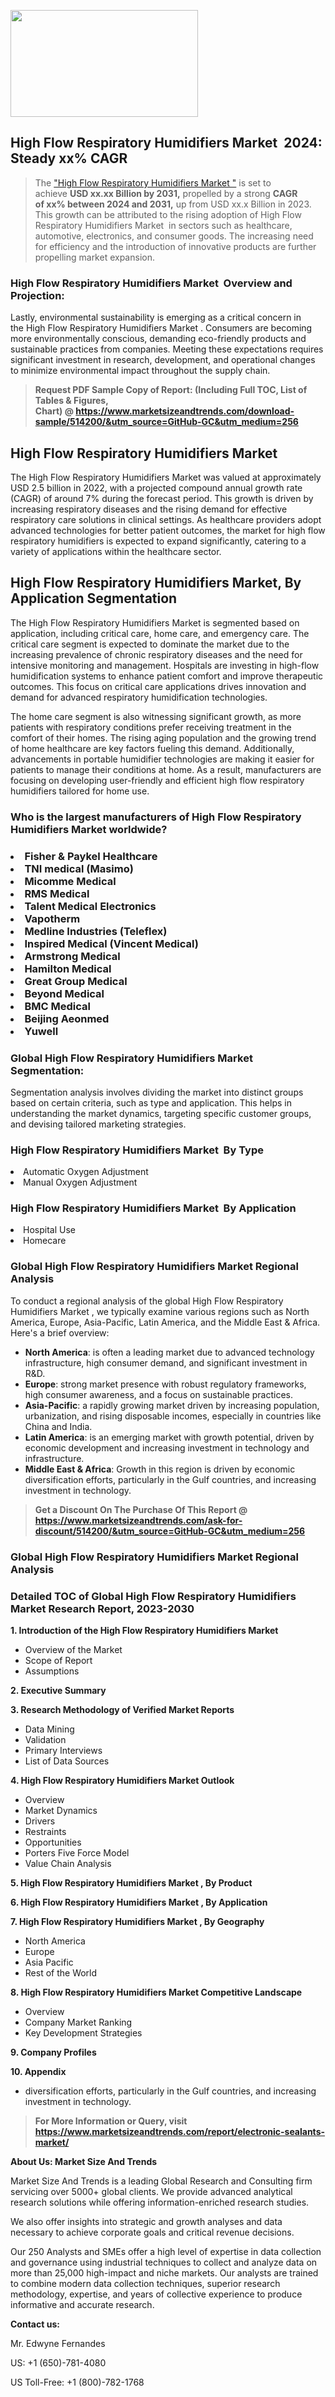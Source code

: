 <p><img class="alignnone size-medium wp-image-20088" src="https://ffe5etoiles.com/wp-content/uploads/2024/12/MST1-300x171.png" alt="" width="300" height="171" /></p><h2 id="ember46" class="ember-view reader-text-block__heading-2">High Flow Respiratory Humidifiers Market &nbsp;2024: Steady&nbsp;xx% CAGR</h2><blockquote id="ember47" class="ember-view reader-text-block__blockquote">The&nbsp;<a class="app-aware-link " href="https://www.marketsizeandtrends.com/download-sample/514200/&utm_source=GitHub-GC&utm_medium=256" target="_blank" data-test-app-aware-link="">"High Flow Respiratory Humidifiers Market "</a>&nbsp;is set to achieve&nbsp;<strong>USD&nbsp;xx.xx&nbsp;Billion by 2031,</strong>&nbsp;propelled by a strong&nbsp;<strong>CAGR of&nbsp;xx% between 2024 and 2031,</strong>&nbsp;up from USD xx.x Billion in 2023. This growth can be attributed to the rising adoption of&nbsp;High Flow Respiratory Humidifiers Market &nbsp;in sectors such as healthcare, automotive, electronics, and consumer goods. The increasing need for efficiency and the introduction of innovative products are further propelling market expansion.</blockquote><h3 id="ember48" class="ember-view reader-text-block__heading-3">High Flow Respiratory Humidifiers Market &nbsp;Overview and Projection:</h3><p id="ember49" class="ember-view reader-text-block__paragraph">Lastly, environmental sustainability is emerging as a critical concern in the&nbsp;High Flow Respiratory Humidifiers Market . Consumers are becoming more environmentally conscious, demanding eco-friendly products and sustainable practices from companies. Meeting these expectations requires significant investment in research, development, and operational changes to minimize environmental impact throughout the supply chain.</p><blockquote id="ember50" class="ember-view reader-text-block__blockquote"><strong>Request PDF Sample Copy of Report: (Including Full TOC, List of Tables &amp; Figures, Chart)&nbsp;@&nbsp;<strong><a href="https://www.marketsizeandtrends.com/download-sample/514200/&utm_source=GitHub-GC&utm_medium=256" target="_blank">https://www.marketsizeandtrends.com/download-sample/514200/&utm_source=GitHub-GC&utm_medium=256</a></strong></strong></blockquote><h3 class=""> <h2>High Flow Respiratory Humidifiers Market</h2><p>The High Flow Respiratory Humidifiers Market was valued at approximately USD 2.5 billion in 2022, with a projected compound annual growth rate (CAGR) of around 7% during the forecast period. This growth is driven by increasing respiratory diseases and the rising demand for effective respiratory care solutions in clinical settings. As healthcare providers adopt advanced technologies for better patient outcomes, the market for high flow respiratory humidifiers is expected to expand significantly, catering to a variety of applications within the healthcare sector.</p><h2>High Flow Respiratory Humidifiers Market, By Application Segmentation</h2><p>The High Flow Respiratory Humidifiers Market is segmented based on application, including critical care, home care, and emergency care. The critical care segment is expected to dominate the market due to the increasing prevalence of chronic respiratory diseases and the need for intensive monitoring and management. Hospitals are investing in high-flow humidification systems to enhance patient comfort and improve therapeutic outcomes. This focus on critical care applications drives innovation and demand for advanced respiratory humidification technologies.</p><p>The home care segment is also witnessing significant growth, as more patients with respiratory conditions prefer receiving treatment in the comfort of their homes. The rising aging population and the growing trend of home healthcare are key factors fueling this demand. Additionally, advancements in portable humidifier technologies are making it easier for patients to manage their conditions at home. As a result, manufacturers are focusing on developing user-friendly and efficient high flow respiratory humidifiers tailored for home use.</p></h3><h3 id="" class="">Who is the largest manufacturers of&nbsp;High Flow Respiratory Humidifiers Market worldwide?</h3><h3 class=""></Li><Li>Fisher & Paykel Healthcare</Li><Li> TNI medical (Masimo)</Li><Li> Micomme Medical</Li><Li> RMS Medical</Li><Li> Talent Medical Electronics</Li><Li> Vapotherm</Li><Li> Medline Industries (Teleflex)</Li><Li> Inspired Medical (Vincent Medical)</Li><Li> Armstrong Medical</Li><Li> Hamilton Medical</Li><Li> Great Group Medical</Li><Li> Beyond Medical</Li><Li> BMC Medical</Li><Li> Beijing Aeonmed</Li><Li> Yuwell</h3><h3 id="ember53" class="ember-view reader-text-block__heading-3">Global&nbsp;High Flow Respiratory Humidifiers Market Segmentation:</h3><p id="ember54" class="ember-view reader-text-block__paragraph">Segmentation analysis involves dividing the market into distinct groups based on certain criteria, such as type and application. This helps in understanding the market dynamics, targeting specific customer groups, and devising tailored marketing strategies.</p><h3 id="" class="">High Flow Respiratory Humidifiers Market &nbsp;By Type</h3><p></Li><Li>Automatic Oxygen Adjustment</Li><Li> Manual Oxygen Adjustment</p><h3 id="" class="">High Flow Respiratory Humidifiers Market &nbsp;By Application</h3><p class=""></Li><Li>Hospital Use</Li><Li> Homecare</p><h3 id="ember62" class="ember-view reader-text-block__heading-3">Global High Flow Respiratory Humidifiers Market Regional Analysis</h3><p id="ember63" class="ember-view reader-text-block__paragraph">To conduct a regional analysis of the global High Flow Respiratory Humidifiers Market , we typically examine various regions such as North America, Europe, Asia-Pacific, Latin America, and the Middle East &amp; Africa. Here's a brief overview:</p><ul><li><strong>North America</strong>: is often a leading market due to advanced technology infrastructure, high consumer demand, and significant investment in R&amp;D.</li><li><strong>Europe</strong>: strong market presence with robust regulatory frameworks, high consumer awareness, and a focus on sustainable practices.</li><li><strong>Asia-Pacific</strong>: a rapidly growing market driven by increasing population, urbanization, and rising disposable incomes, especially in countries like China and India.</li><li><strong>Latin America</strong>: is an emerging market with growth potential, driven by economic development and increasing investment in technology and infrastructure.</li><li><strong>Middle East &amp; Africa</strong>: Growth in this region is driven by economic diversification efforts, particularly in the Gulf countries, and increasing investment in technology.</li></ul><blockquote id="ember61" class="ember-view reader-text-block__blockquote"><strong>Get a Discount On The Purchase Of This Report @ <strong><a href="https://html-cleaner.com/" target="">https://www.marketsizeandtrends.com/ask-for-discount/514200/&utm_source=GitHub-GC&utm_medium=256</a></strong></strong></blockquote><h3 id="ember62" class="ember-view reader-text-block__heading-3">Global High Flow Respiratory Humidifiers Market Regional Analysis</h3><h3 id="" class="">Detailed TOC of Global High Flow Respiratory Humidifiers Market Research Report, 2023-2030</h3><p id="" class=""><strong>1. Introduction of the High Flow Respiratory Humidifiers Market </strong></p><ul><li>Overview of the Market</li><li>Scope of Report</li><li>Assumptions</li></ul><p id="" class=""><strong>2. Executive Summary</strong></p><p id="" class=""><strong>3. Research Methodology of Verified Market Reports</strong></p><ul><li>Data Mining</li><li>Validation</li><li>Primary Interviews</li><li>List of Data Sources</li></ul><p id="" class=""><strong>4. High Flow Respiratory Humidifiers Market Outlook</strong></p><ul><li>Overview</li><li>Market Dynamics</li><li>Drivers</li><li>Restraints</li><li>Opportunities</li><li>Porters Five Force Model</li><li>Value Chain Analysis</li></ul><p id="" class=""><strong>5. High Flow Respiratory Humidifiers Market , By Product</strong></p><p id="" class=""><strong>6. High Flow Respiratory Humidifiers Market , By Application</strong></p><p id="" class=""><strong>7. High Flow Respiratory Humidifiers Market , By Geography</strong></p><ul><li>North America</li><li>Europe</li><li>Asia Pacific</li><li>Rest of the World</li></ul><p id="" class=""><strong>8. High Flow Respiratory Humidifiers Market Competitive Landscape</strong></p><ul><li>Overview</li><li>Company Market Ranking</li><li>Key Development Strategies</li></ul><p id="" class=""><strong>9. Company Profiles</strong></p><p id="" class=""><strong>10. Appendix</strong></p><ul><li>diversification efforts, particularly in the Gulf countries, and increasing investment in technology.</li></ul><blockquote id="ember65" class="ember-view reader-text-block__blockquote"><strong>For More Information or Query, visit <strong><strong><a href="https://html-cleaner.com/" target="">https://www.marketsizeandtrends.com/report/electronic-sealants-market/</a></strong></strong></strong></blockquote><p id="" class=""><strong>About Us: Market Size And Trends</strong></p><p id="" class="">Market Size And Trends is a leading Global Research and Consulting firm servicing over 5000+ global clients. We provide advanced analytical research solutions while offering information-enriched research studies.</p><p id="" class="">We also offer insights into strategic and growth analyses and data necessary to achieve corporate goals and critical revenue decisions.</p><p id="" class="">Our 250 Analysts and SMEs offer a high level of expertise in data collection and governance using industrial techniques to collect and analyze data on more than 25,000 high-impact and niche markets. Our analysts are trained to combine modern data collection techniques, superior research methodology, expertise, and years of collective experience to produce informative and accurate research.</p><p id="" class=""><strong>Contact us:</strong></p><p id="" class="">Mr. Edwyne Fernandes</p><p id="" class="">US: +1 (650)-781-4080</p><p id="" class="">US Toll-Free: +1 (800)-782-1768</p>
